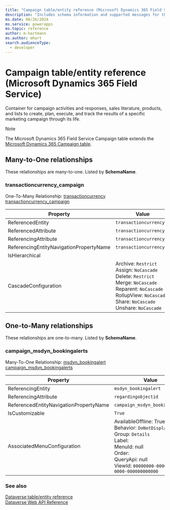 ```yaml
---
title: "Campaign table/entity reference (Microsoft Dynamics 365 Field Service)"
description: "Includes schema information and supported messages for the Campaign table/entity with Microsoft Dynamics 365 Field Service."
ms.date: 08/26/2024
ms.service: powerapps
ms.topic: reference
author: m-hartmann
ms.author: mhart
search.audienceType: 
  - developer
---
```


# Campaign table/entity reference (Microsoft Dynamics 365 Field Service)

Container for campaign activities and responses, sales literature, products, and lists to create, plan, execute, and track the results of a specific marketing campaign through its life.

> [!NOTE]
> The Microsoft Dynamics 365 Field Service Campaign table extends the [Microsoft Dynamics 365 Campaign table](/dynamics365/developer/entities/campaign).




## Many-to-One relationships

These relationships are many-to-one. Listed by **SchemaName**.

### <a name="BKMK_transactioncurrency_campaign"></a> transactioncurrency_campaign

One-To-Many Relationship: [transactioncurrency transactioncurrency_campaign](transactioncurrency.md#BKMK_transactioncurrency_campaign)

|Property|Value|
|---|---|
|ReferencedEntity|`transactioncurrency`|
|ReferencedAttribute|`transactioncurrencyid`|
|ReferencingAttribute|`transactioncurrencyid`|
|ReferencingEntityNavigationPropertyName|`transactioncurrencyid`|
|IsHierarchical||
|CascadeConfiguration|Archive: `Restrict`<br />Assign: `NoCascade`<br />Delete: `Restrict`<br />Merge: `NoCascade`<br />Reparent: `NoCascade`<br />RollupView: `NoCascade`<br />Share: `NoCascade`<br />Unshare: `NoCascade`|


## One-to-Many relationships

These relationships are one-to-many. Listed by **SchemaName**.

### <a name="BKMK_campaign_msdyn_bookingalerts"></a> campaign_msdyn_bookingalerts

Many-To-One Relationship: [msdyn_bookingalert campaign_msdyn_bookingalerts](msdyn_bookingalert.md#BKMK_campaign_msdyn_bookingalerts)

|Property|Value|
|---|---|
|ReferencingEntity|`msdyn_bookingalert`|
|ReferencingAttribute|`regardingobjectid`|
|ReferencedEntityNavigationPropertyName|`campaign_msdyn_bookingalerts`|
|IsCustomizable|`True`|
|AssociatedMenuConfiguration|AvailableOffline: True<br />Behavior: `DoNotDisplay`<br />Group: `Details`<br />Label: <br />MenuId: null<br />Order: <br />QueryApi: null<br />ViewId: `00000000-0000-0000-0000-000000000000`|



### See also

[Dataverse table/entity reference](../about-entity-reference.md)  
[Dataverse Web API Reference](/power-apps/developer/data-platform/webapi/reference/about)   

